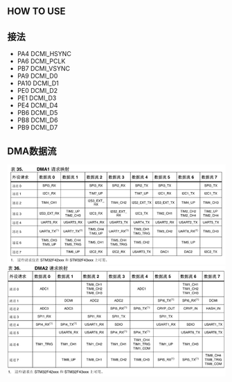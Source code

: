 <!--
 * @Author: QianXu
 * @LastEditors: QianXu
 * @Description: NONE
 * @Date: 2019-03-10 21:52:44
 * @LastEditTime: 2019-03-10 22:01:02
 -->
## HOW TO USE


## 接法
- PA4    DCMI_HSYNC
- PA6    DCMI_PCLK
- PB7    DCMI_VSYNC
- PA9    DCMI_D0
- PA10   DCMI_D1
- PE0    DCMI_D2
- PE1    DCMI_D3
- PE4    DCMI_D4
- PB6    DCMI_D5
- PB8    DCMI_D6
- PB9    DCMI_D7


## DMA数据流
![DMA1](DMA1.jpg)
![DMA2](DMA2.jpg)